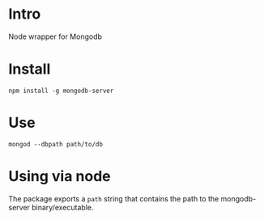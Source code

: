 # Intro

Node wrapper for Mongodb

# Install

    npm install -g mongodb-server

# Use

    mongod --dbpath path/to/db

# Using via node

The package exports a `path` string that contains the path to the
mongodb-server binary/executable.
